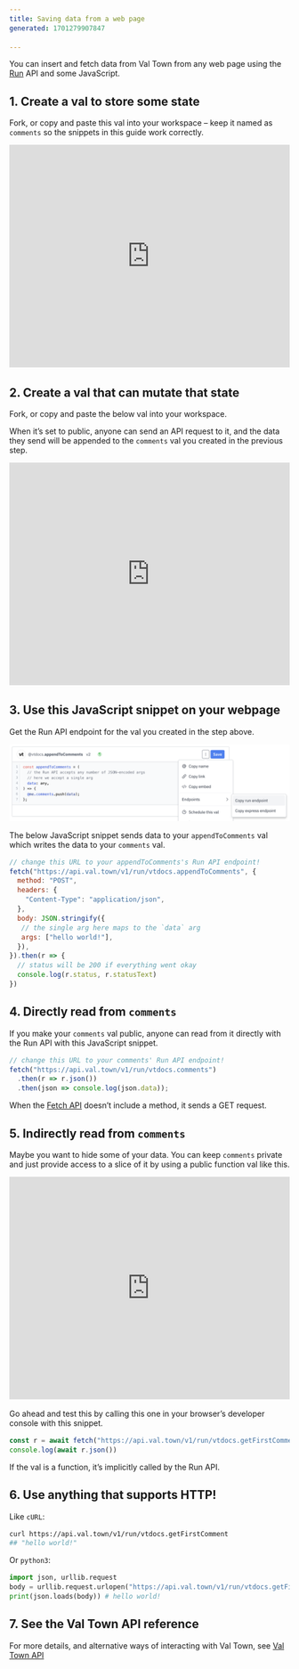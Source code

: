 ```yaml
---
title: Saving data from a web page
generated: 1701279907847

---
```


You can insert and fetch data from Val Town from any web page using the [Run](../val-town-api/run) API and some JavaScript.

## 1. Create a val to store some state

Fork, or copy and paste this val into your workspace – keep it named as `comments` so the snippets in this guide work correctly.

<div class="not-content">
  <iframe src="https://www.val.town/embed/vtdocs.comments" width="100%" frameborder="no" style="height: 400px;">
    &#x20;
  </iframe>
</div>

## 2. Create a val that can mutate that state

Fork, or copy and paste the below val into your workspace.

When it’s set to public, anyone can send an API request to it, and the data they send will be appended to the `comments` val you created in the previous step.

<div class="not-content">
  <iframe src="https://www.val.town/embed/vtdocs.appendToComments" width="100%" frameborder="no" style="height: 400px;">
    &#x20;
  </iframe>
</div>

## 3. Use this JavaScript snippet on your webpage

Get the Run API endpoint for the val you created in the step above.

![Screenshot 2023-07-11 at 15.30.12.png](./saving-data-from-a-web-page/screenshot_2023-07-11_at_153012.png)

The below JavaScript snippet sends data to your `appendToComments` val which writes the data to your `comments` val.

```jsx
// change this URL to your appendToComments's Run API endpoint!
fetch("https://api.val.town/v1/run/vtdocs.appendToComments", {
  method: "POST",
  headers: {
    "Content-Type": "application/json",
  },
  body: JSON.stringify({
   // the single arg here maps to the `data` arg
   args: ["hello world!"],
  }),
}).then(r => {
  // status will be 200 if everything went okay
  console.log(r.status, r.statusText)
})
```

## 4. Directly read from `comments`

If you make your `comments` val public, anyone can read from it directly with the Run API with this JavaScript snippet.

```jsx
// change this URL to your comments' Run API endpoint!
fetch("https://api.val.town/v1/run/vtdocs.comments")
  .then(r => r.json())
  .then(json => console.log(json.data));
```

When the [Fetch API](https://developer.mozilla.org/en-US/docs/Web/API/Fetch_API) doesn’t include a method, it sends a GET request.

## 5. Indirectly read from `comments`

Maybe you want to hide some of your data. You can keep `comments` private and just provide access to a slice of it by using a public function val like this.

<div class="not-content">
  <iframe src="https://www.val.town/embed/vtdocs.getFirstComment" width="100%" frameborder="no" style="height: 400px;">
    &#x20;
  </iframe>
</div>

Go ahead and test this by calling this one in your browser’s developer console with this snippet.

```jsx
const r = await fetch("https://api.val.town/v1/run/vtdocs.getFirstComment")
console.log(await r.json())
```

If the val is a function, it’s implicitly called by the Run API.

## 6. Use anything that supports HTTP!

Like `cURL`:

```bash
curl https://api.val.town/v1/run/vtdocs.getFirstComment
## "hello world!"
```

Or `python3`:

```python
import json, urllib.request
body = urllib.request.urlopen("https://api.val.town/v1/run/vtdocs.getFirstComment").read()
print(json.loads(body)) # hello world!
```

## 7. See the Val Town API reference

For more details, and alternative ways of interacting with Val Town, see [Val Town API](../val-town-api)
